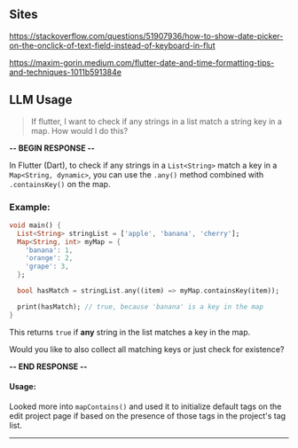 ## Sites

https://stackoverflow.com/questions/51907936/how-to-show-date-picker-on-the-onclick-of-text-field-instead-of-keyboard-in-flut

https://maxim-gorin.medium.com/flutter-date-and-time-formatting-tips-and-techniques-1011b591384e
## LLM Usage

> If flutter, I want to check if any strings in a list match a string key in a map. How would I do this?

**-- BEGIN RESPONSE --**

In Flutter (Dart), to check if any strings in a `List<String>` match a key in a `Map<String, dynamic>`, you can use the `.any()` method combined with `.containsKey()` on the map.

### Example:

```dart
void main() {
  List<String> stringList = ['apple', 'banana', 'cherry'];
  Map<String, int> myMap = {
    'banana': 1,
    'orange': 2,
    'grape': 3,
  };

  bool hasMatch = stringList.any((item) => myMap.containsKey(item));

  print(hasMatch); // true, because 'banana' is a key in the map
}
```

This returns `true` if **any** string in the list matches a key in the map.

Would you like to also collect all matching keys or just check for existence?

**-- END RESPONSE --**

#### Usage:

Looked more into `mapContains()` and used it to initialize default tags on the edit project page if based on the presence of those tags in the project's tag list.

___